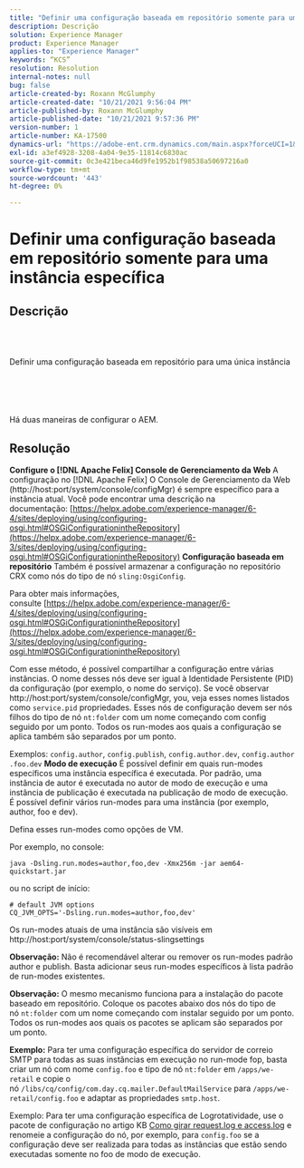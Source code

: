 ```yaml
---
title: "Definir uma configuração baseada em repositório somente para uma instância específica"
description: Descrição
solution: Experience Manager
product: Experience Manager
applies-to: "Experience Manager"
keywords: “KCS”
resolution: Resolution
internal-notes: null
bug: false
article-created-by: Roxann McGlumphy
article-created-date: "10/21/2021 9:56:04 PM"
article-published-by: Roxann McGlumphy
article-published-date: "10/21/2021 9:57:36 PM"
version-number: 1
article-number: KA-17500
dynamics-url: "https://adobe-ent.crm.dynamics.com/main.aspx?forceUCI=1&pagetype=entityrecord&etn=knowledgearticle&id=dfd6b9ad-b932-ec11-b6e5-000d3a5ba97a"
exl-id: a3ef4928-3208-4a04-9e35-11814c6830ac
source-git-commit: 0c3e421beca46d9fe1952b1f98538a50697216a0
workflow-type: tm+mt
source-wordcount: '443'
ht-degree: 0%

---
```


# Definir uma configuração baseada em repositório somente para uma instância específica

## Descrição

<br><br><br>Definir uma configuração baseada em repositório para uma única instância<br><br><br><br> <br><br>
Há duas maneiras de configurar o AEM.


## Resolução

<b>Configure o [!DNL Apache Felix] Console de Gerenciamento da Web</b>
A configuração no [!DNL Apache Felix] O Console de Gerenciamento da Web (http://host:port/system/console/configMgr) é sempre específico para a instância atual.
Você pode encontrar uma descrição na documentação: [https://helpx.adobe.com/experience-manager/6-4/sites/deploying/using/configuring-osgi.html#OSGiConfigurationintheRepository](https://helpx.adobe.com/experience-manager/6-3/sites/deploying/using/configuring-osgi.html#OSGiConfigurationintheRepository)
<b>Configuração baseada em repositório</b>
Também é possível armazenar a configuração no repositório CRX como nós do tipo de nó `sling:OsgiConfig`.

Para obter mais informações, consulte [https://helpx.adobe.com/experience-manager/6-4/sites/deploying/using/configuring-osgi.html#OSGiConfigurationintheRepository](https://helpx.adobe.com/experience-manager/6-3/sites/deploying/using/configuring-osgi.html#OSGiConfigurationintheRepository)

Com esse método, é possível compartilhar a configuração entre várias instâncias.
O nome desses nós deve ser igual à Identidade Persistente (PID) da configuração (por exemplo, o nome do serviço). Se você observar http://host:port/system/console/configMgr, you, veja esses nomes listados como `service.pid` propriedades. Esses nós de configuração devem ser nós filhos do tipo de nó `nt:folder` com um nome começando com config seguido por um ponto. Todos os run-modes aos quais a configuração se aplica também são separados por um ponto.

Exemplos: `config.author`, `config.publish`, `config.author.dev`, `config.author.foo.dev`
<b>Modo de execução</b>
É possível definir em quais run-modes específicos uma instância específica é executada. Por padrão, uma instância de autor é executada no autor de modo de execução e uma instância de publicação é executada na publicação de modo de execução. É possível definir vários run-modes para uma instância (por exemplo, author, foo e dev).

Defina esses run-modes como opções de VM.

Por exemplo, no console:


```
java -Dsling.run.modes=author,foo,dev -Xmx256m -jar aem64-quickstart.jar
```


ou no script de início:


```
# default JVM options
CQ_JVM_OPTS='-Dsling.run.modes=author,foo,dev'
```


Os run-modes atuais de uma instância são visíveis em http://host:port/system/console/status-slingsettings

<b>Observação:</b> Não é recomendável alterar ou remover os run-modes padrão author e publish. Basta adicionar seus run-modes específicos à lista padrão de run-modes existentes.

<b>Observação:</b> O mesmo mecanismo funciona para a instalação do pacote baseado em repositório. Coloque os pacotes abaixo dos nós do tipo de nó `nt:folder` com um nome começando com instalar seguido por um ponto. Todos os run-modes aos quais os pacotes se aplicam são separados por um ponto.

<b>Exemplo:</b> Para ter uma configuração específica do servidor de correio SMTP para todas as suas instâncias em execução no run-mode fop, basta criar um nó com nome `config.foo` e tipo de nó `nt:folder` em `/apps/we-retail` e copie o nó `/libs/cq/config/com.day.cq.mailer.DefaultMailService` para `/apps/we-retail/config.foo` e adaptar as propriedades `smtp.host`.

Exemplo: Para ter uma configuração específica de Logrotatividade, use o pacote de configuração no artigo KB [Como girar request.log e access.log](https://helpx.adobe.com/experience-manager/kb/HowToRotateRequestAndAccessLog.html "Como girar request.log e access.log ") e renomeie a configuração do nó, por exemplo, para `config.foo` se a configuração deve ser realizada para todas as instâncias que estão sendo executadas somente no foo de modo de execução.
